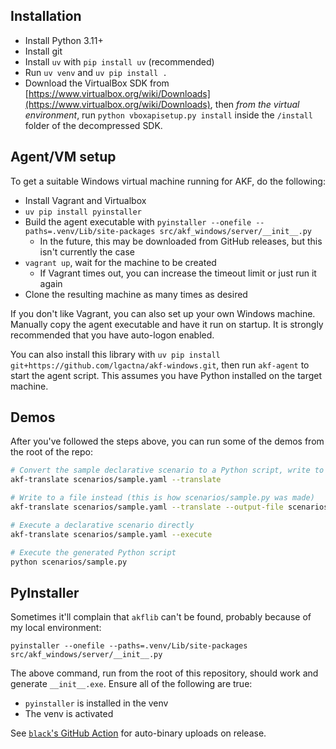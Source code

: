 
## Installation
- Install Python 3.11+
- Install git
- Install `uv` with `pip install uv` (recommended)
- Run `uv venv` and `uv pip install .` 
- Download the VirtualBox SDK from [https://www.virtualbox.org/wiki/Downloads](https://www.virtualbox.org/wiki/Downloads), then *from the virtual environment*, run `python vboxapisetup.py install` inside the `/install` folder of the decompressed SDK.


## Agent/VM setup
To get a suitable Windows virtual machine running for AKF, do the following:
- Install Vagrant and Virtualbox
- `uv pip install pyinstaller`
- Build the agent executable with `pyinstaller --onefile --paths=.venv/Lib/site-packages src/akf_windows/server/__init__.py`
    - In the future, this may be downloaded from GitHub releases, but this isn't currently the case
- `vagrant up`, wait for the machine to be created
    - If Vagrant times out, you can increase the timeout limit or just run it again
- Clone the resulting machine as many times as desired

If you don't like Vagrant, you can also set up your own Windows machine. Manually copy the agent executable and have it run on startup. It is strongly recommended that you have auto-logon enabled.

You can also install this library with `uv pip install git+https://github.com/lgactna/akf-windows.git`, then run `akf-agent` to start the agent script. This assumes you have Python installed on the target machine.

## Demos
After you've followed the steps above, you can run some of the demos from the root of the repo:

```sh
# Convert the sample declarative scenario to a Python script, write to stdout
akf-translate scenarios/sample.yaml --translate

# Write to a file instead (this is how scenarios/sample.py was made)
akf-translate scenarios/sample.yaml --translate --output-file scenarios/sample.py

# Execute a declarative scenario directly
akf-translate scenarios/sample.yaml --execute

# Execute the generated Python script
python scenarios/sample.py
```


## PyInstaller

Sometimes it'll complain that `akflib` can't be found, probably because of my local environment:
```
pyinstaller --onefile --paths=.venv/Lib/site-packages src/akf_windows/server/__init__.py
```

The above command, run from the root of this repository, should work and generate `__init__.exe`. Ensure all of the following are true:
- `pyinstaller` is installed in the venv
- The venv is activated

See [`black`'s GitHub Action](https://github.com/psf/black/blob/main/.github/workflows/upload_binary.yml) for auto-binary uploads on release.